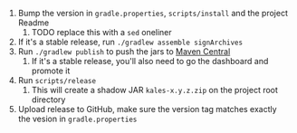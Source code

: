 1. Bump the version in `gradle.properties`, `scripts/install` and the project Readme
    1. TODO replace this with a `sed` oneliner
1. If it's a stable release, run `./gradlew assemble signArchives`
1. Run `./gradlew publish` to push the jars to [Maven Central](https://oss.sonatype.org/)
    1. If it's a stable release, you'll also need to go the dashboard and promote it 
1. Run `scripts/release`
    1. This will create a shadow JAR `kales-x.y.z.zip` on the project root directory
1. Upload release to GitHub, make sure the version tag matches exactly the vesion in `gradle.properties`
